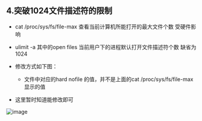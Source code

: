 ## 4.突破1024文件描述符的限制  


* cat /proc/sys/fs/file-max   查看当前计算机所能打开的最大文件个数  受硬件影响  
* ulimit -a  其中的open files  当前用户下的进程默认打开文件描述符个数  缺省为1024  
* 修改方式如下图：
    * 文件中对应的hard nofile 的值，并不是上面的cat /proc/sys/fs/file-max 显示的值  

* 这里暂时知道能修改即可  

![image](https://user-images.githubusercontent.com/58176267/179471083-20739589-e84b-4dd3-8b94-37f0b8766559.png)


